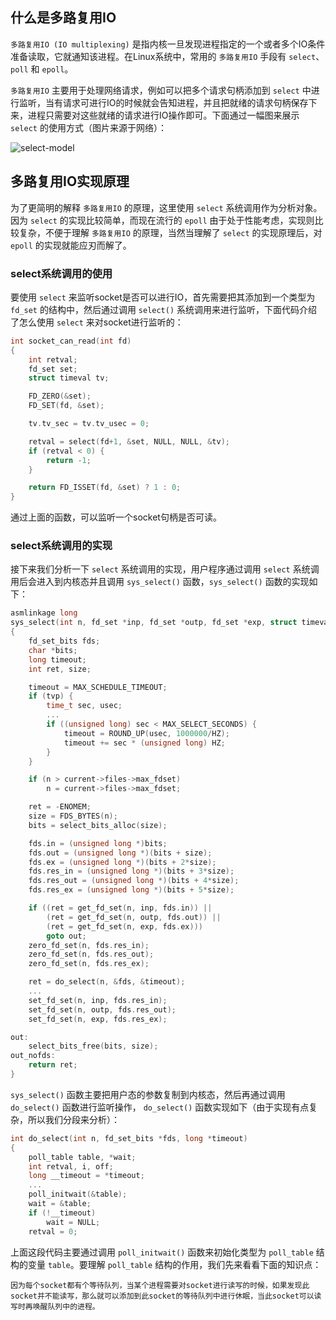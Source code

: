 ## 什么是多路复用IO
`多路复用IO (IO multiplexing)` 是指内核一旦发现进程指定的一个或者多个IO条件准备读取，它就通知该进程。在Linux系统中，常用的 `多路复用IO` 手段有 `select`、`poll` 和 `epoll`。

`多路复用IO` 主要用于处理网络请求，例如可以把多个请求句柄添加到 `select` 中进行监听，当有请求可进行IO的时候就会告知进程，并且把就绪的请求句柄保存下来，进程只需要对这些就绪的请求进行IO操作即可。下面通过一幅图来展示 `select` 的使用方式（图片来源于网络）：

![select-model](https://raw.githubusercontent.com/liexusong/linux-source-code-analyze/master/images/select-model.png)

## 多路复用IO实现原理
为了更简明的解释 `多路复用IO` 的原理，这里使用 `select` 系统调用作为分析对象。因为 `select` 的实现比较简单，而现在流行的 `epoll` 由于处于性能考虑，实现则比较复杂，不便于理解 `多路复用IO` 的原理，当然当理解了 `select` 的实现原理后，对 `epoll` 的实现就能应刃而解了。

### select系统调用的使用
要使用 `select` 来监听socket是否可以进行IO，首先需要把其添加到一个类型为 `fd_set` 的结构中，然后通过调用 `select()` 系统调用来进行监听，下面代码介绍了怎么使用 `select` 来对socket进行监听的：
```cpp
int socket_can_read(int fd)
{
    int retval;
    fd_set set;
    struct timeval tv;

    FD_ZERO(&set);
    FD_SET(fd, &set);

    tv.tv_sec = tv.tv_usec = 0;

    retval = select(fd+1, &set, NULL, NULL, &tv);
    if (retval < 0) {
        return -1;
    }

    return FD_ISSET(fd, &set) ? 1 : 0;
}
```
通过上面的函数，可以监听一个socket句柄是否可读。

### select系统调用的实现
接下来我们分析一下 `select` 系统调用的实现，用户程序通过调用 `select` 系统调用后会进入到内核态并且调用 `sys_select()` 函数，`sys_select()` 函数的实现如下：
```cpp
asmlinkage long
sys_select(int n, fd_set *inp, fd_set *outp, fd_set *exp, struct timeval *tvp)
{
    fd_set_bits fds;
    char *bits;
    long timeout;
    int ret, size;

    timeout = MAX_SCHEDULE_TIMEOUT;
    if (tvp) {
        time_t sec, usec;
        ...
        if ((unsigned long) sec < MAX_SELECT_SECONDS) {
            timeout = ROUND_UP(usec, 1000000/HZ);
            timeout += sec * (unsigned long) HZ;
        }
    }

    if (n > current->files->max_fdset)
        n = current->files->max_fdset;

    ret = -ENOMEM;
    size = FDS_BYTES(n);
    bits = select_bits_alloc(size);

    fds.in = (unsigned long *)bits;
    fds.out = (unsigned long *)(bits + size);
    fds.ex = (unsigned long *)(bits + 2*size);
    fds.res_in = (unsigned long *)(bits + 3*size);
    fds.res_out = (unsigned long *)(bits + 4*size);
    fds.res_ex = (unsigned long *)(bits + 5*size);

    if ((ret = get_fd_set(n, inp, fds.in)) ||
        (ret = get_fd_set(n, outp, fds.out)) ||
        (ret = get_fd_set(n, exp, fds.ex)))
        goto out;
    zero_fd_set(n, fds.res_in);
    zero_fd_set(n, fds.res_out);
    zero_fd_set(n, fds.res_ex);

    ret = do_select(n, &fds, &timeout);
    ...
    set_fd_set(n, inp, fds.res_in);
    set_fd_set(n, outp, fds.res_out);
    set_fd_set(n, exp, fds.res_ex);

out:
    select_bits_free(bits, size);
out_nofds:
    return ret;
}
```
`sys_select()` 函数主要把用户态的参数复制到内核态，然后再通过调用 `do_select()` 函数进行监听操作， `do_select()` 函数实现如下（由于实现有点复杂，所以我们分段来分析）：
```cpp
int do_select(int n, fd_set_bits *fds, long *timeout)
{
    poll_table table, *wait;
    int retval, i, off;
    long __timeout = *timeout;
    ...
    poll_initwait(&table);
    wait = &table;
    if (!__timeout)
        wait = NULL;
    retval = 0;
```
上面这段代码主要通过调用 `poll_initwait()` 函数来初始化类型为 `poll_table` 结构的变量 `table`。要理解 `poll_table` 结构的作用，我们先来看看下面的知识点：

    因为每个socket都有个等待队列，当某个进程需要对socket进行读写的时候，如果发现此socket并不能读写，那么就可以添加到此socket的等待队列中进行休眠，当此socket可以读写时再唤醒队列中的进程。
    
    
